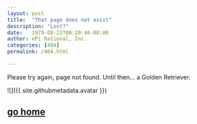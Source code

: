 ```yaml
---
layout: post
title:  "That page does not exist"
description: "Lost?"
date:   1979-08-21T00:20:46-08:00
author: ePi Rational, Inc.
categories: [404]
permalink: /404.html

---
```


Please try again, page not found.  Until then... a Golden Retriever.

![]({{ site.githubmetadata.avatar }})

## <a href="/">go home</a>
